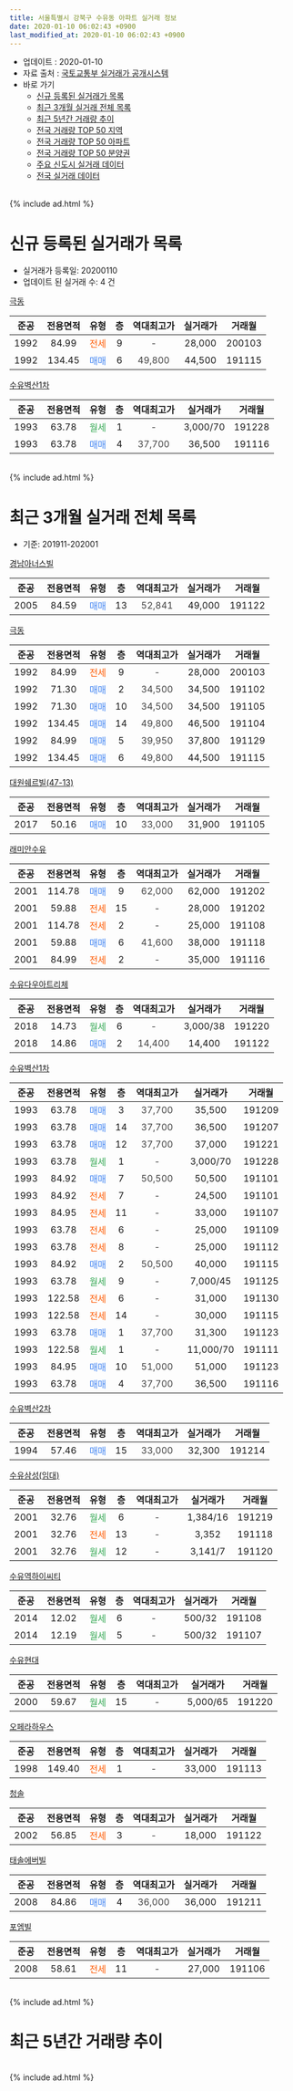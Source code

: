 ```yaml
---
title: 서울특별시 강북구 수유동 아파트 실거래 정보
date: 2020-01-10 06:02:43 +0900
last_modified_at: 2020-01-10 06:02:43 +0900
---
```


* 업데이트 : 2020-01-10
* 자료 출처 : [국토교통부 실거래가 공개시스템](http://rt.molit.go.kr)
* 바로 가기
    * [신규 등록된 실거래가 목록](#신규-등록된-실거래가-목록)
    * [최근 3개월 실거래 전체 목록](#최근-3개월-실거래-전체-목록)
    * [최근 5년간 거래량 추이](#최근-5년간-거래량-추이)
    * [전국 거래량 TOP 50 지역](https://inasie.github.io/apt-trade-info/최근-3개월-전국에서-가장-거래가-많이-발생한-지역)
    * [전국 거래량 TOP 50 아파트](https://inasie.github.io/apt-trade-info/최근-3개월-전국에서-가장-거래가-많이-발생한-아파트)
    * [전국 거래량 TOP 50 분양권](https://inasie.github.io/apt-trade-info/최근-3개월-전국에서-가장-거래가-많이-발생한-분양권)
    * [주요 신도시 실거래 데이터](https://inasie.github.io/apt-trade-info/주요-신도시)
    * [전국 실거래 데이터](https://inasie.github.io/apt-trade-info/전국)
<br>
{% include ad.html %}
<br>

# 신규 등록된 실거래가 목록
* 실거래가 등록일: 20200110
* 업데이트 된 실거래 수: 4 건


[극동](https://search.naver.com/search.naver?query=%EC%84%9C%EC%9A%B8%ED%8A%B9%EB%B3%84%EC%8B%9C+%EA%B0%95%EB%B6%81%EA%B5%AC+%EC%88%98%EC%9C%A0%EB%8F%99+%EA%B7%B9%EB%8F%99)

|준공|전용면적|유형|층|역대최고가|실거래가|거래월|
|:---:|:---:|:---:|:---:|:---:|:---:|:---:|
|1992|84.99|<span style="color:#ff5a00">전세</span>|9|<span style="color:#444444">-</span>|28,000|200103|
|1992|134.45|<span style="color:#4285f3">매매</span>|6|<span style="color:#444444">49,800</span>|44,500|191115|

[수유벽산1차](https://search.naver.com/search.naver?query=%EC%84%9C%EC%9A%B8%ED%8A%B9%EB%B3%84%EC%8B%9C+%EA%B0%95%EB%B6%81%EA%B5%AC+%EC%88%98%EC%9C%A0%EB%8F%99+%EC%88%98%EC%9C%A0%EB%B2%BD%EC%82%B01%EC%B0%A8)

|준공|전용면적|유형|층|역대최고가|실거래가|거래월|
|:---:|:---:|:---:|:---:|:---:|:---:|:---:|
|1993|63.78|<span style="color:#34a853">월세</span>|1|<span style="color:#444444">-</span>|3,000/70|191228|
|1993|63.78|<span style="color:#4285f3">매매</span>|4|<span style="color:#444444">37,700</span>|36,500|191116|


<br>
{% include ad.html %}
<br>

# 최근 3개월 실거래 전체 목록
* 기준: 201911-202001


[경남아너스빌](https://search.naver.com/search.naver?query=%EC%84%9C%EC%9A%B8%ED%8A%B9%EB%B3%84%EC%8B%9C+%EA%B0%95%EB%B6%81%EA%B5%AC+%EC%88%98%EC%9C%A0%EB%8F%99+%EA%B2%BD%EB%82%A8%EC%95%84%EB%84%88%EC%8A%A4%EB%B9%8C)

|준공|전용면적|유형|층|역대최고가|실거래가|거래월|
|:---:|:---:|:---:|:---:|:---:|:---:|:---:|
|2005|84.59|<span style="color:#4285f3">매매</span>|13|<span style="color:#444444">52,841</span>|49,000|191122|

[극동](https://search.naver.com/search.naver?query=%EC%84%9C%EC%9A%B8%ED%8A%B9%EB%B3%84%EC%8B%9C+%EA%B0%95%EB%B6%81%EA%B5%AC+%EC%88%98%EC%9C%A0%EB%8F%99+%EA%B7%B9%EB%8F%99)

|준공|전용면적|유형|층|역대최고가|실거래가|거래월|
|:---:|:---:|:---:|:---:|:---:|:---:|:---:|
|1992|84.99|<span style="color:#ff5a00">전세</span>|9|<span style="color:#444444">-</span>|28,000|200103|
|1992|71.30|<span style="color:#4285f3">매매</span>|2|<span style="color:#444444">34,500</span>|34,500|191102|
|1992|71.30|<span style="color:#4285f3">매매</span>|10|<span style="color:#444444">34,500</span>|34,500|191105|
|1992|134.45|<span style="color:#4285f3">매매</span>|14|<span style="color:#444444">49,800</span>|46,500|191104|
|1992|84.99|<span style="color:#4285f3">매매</span>|5|<span style="color:#444444">39,950</span>|37,800|191129|
|1992|134.45|<span style="color:#4285f3">매매</span>|6|<span style="color:#444444">49,800</span>|44,500|191115|

[대원쉐르빌(47-13)](https://search.naver.com/search.naver?query=%EC%84%9C%EC%9A%B8%ED%8A%B9%EB%B3%84%EC%8B%9C+%EA%B0%95%EB%B6%81%EA%B5%AC+%EC%88%98%EC%9C%A0%EB%8F%99+%EB%8C%80%EC%9B%90%EC%89%90%EB%A5%B4%EB%B9%8C%2847-13%29)

|준공|전용면적|유형|층|역대최고가|실거래가|거래월|
|:---:|:---:|:---:|:---:|:---:|:---:|:---:|
|2017|50.16|<span style="color:#4285f3">매매</span>|10|<span style="color:#444444">33,000</span>|31,900|191105|

[래미안수유](https://search.naver.com/search.naver?query=%EC%84%9C%EC%9A%B8%ED%8A%B9%EB%B3%84%EC%8B%9C+%EA%B0%95%EB%B6%81%EA%B5%AC+%EC%88%98%EC%9C%A0%EB%8F%99+%EB%9E%98%EB%AF%B8%EC%95%88%EC%88%98%EC%9C%A0)

|준공|전용면적|유형|층|역대최고가|실거래가|거래월|
|:---:|:---:|:---:|:---:|:---:|:---:|:---:|
|2001|114.78|<span style="color:#4285f3">매매</span>|9|<span style="color:#444444">62,000</span>|62,000|191202|
|2001|59.88|<span style="color:#ff5a00">전세</span>|15|<span style="color:#444444">-</span>|28,000|191202|
|2001|114.78|<span style="color:#ff5a00">전세</span>|2|<span style="color:#444444">-</span>|25,000|191108|
|2001|59.88|<span style="color:#4285f3">매매</span>|6|<span style="color:#444444">41,600</span>|38,000|191118|
|2001|84.99|<span style="color:#ff5a00">전세</span>|2|<span style="color:#444444">-</span>|35,000|191116|

[수유다우아트리체](https://search.naver.com/search.naver?query=%EC%84%9C%EC%9A%B8%ED%8A%B9%EB%B3%84%EC%8B%9C+%EA%B0%95%EB%B6%81%EA%B5%AC+%EC%88%98%EC%9C%A0%EB%8F%99+%EC%88%98%EC%9C%A0%EB%8B%A4%EC%9A%B0%EC%95%84%ED%8A%B8%EB%A6%AC%EC%B2%B4)

|준공|전용면적|유형|층|역대최고가|실거래가|거래월|
|:---:|:---:|:---:|:---:|:---:|:---:|:---:|
|2018|14.73|<span style="color:#34a853">월세</span>|6|<span style="color:#444444">-</span>|3,000/38|191220|
|2018|14.86|<span style="color:#4285f3">매매</span>|2|<span style="color:#444444">14,400</span>|14,400|191122|

[수유벽산1차](https://search.naver.com/search.naver?query=%EC%84%9C%EC%9A%B8%ED%8A%B9%EB%B3%84%EC%8B%9C+%EA%B0%95%EB%B6%81%EA%B5%AC+%EC%88%98%EC%9C%A0%EB%8F%99+%EC%88%98%EC%9C%A0%EB%B2%BD%EC%82%B01%EC%B0%A8)

|준공|전용면적|유형|층|역대최고가|실거래가|거래월|
|:---:|:---:|:---:|:---:|:---:|:---:|:---:|
|1993|63.78|<span style="color:#4285f3">매매</span>|3|<span style="color:#444444">37,700</span>|35,500|191209|
|1993|63.78|<span style="color:#4285f3">매매</span>|14|<span style="color:#444444">37,700</span>|36,500|191207|
|1993|63.78|<span style="color:#4285f3">매매</span>|12|<span style="color:#444444">37,700</span>|37,000|191221|
|1993|63.78|<span style="color:#34a853">월세</span>|1|<span style="color:#444444">-</span>|3,000/70|191228|
|1993|84.92|<span style="color:#4285f3">매매</span>|7|<span style="color:#444444">50,500</span>|50,500|191101|
|1993|84.92|<span style="color:#ff5a00">전세</span>|7|<span style="color:#444444">-</span>|24,500|191101|
|1993|84.95|<span style="color:#ff5a00">전세</span>|11|<span style="color:#444444">-</span>|33,000|191107|
|1993|63.78|<span style="color:#ff5a00">전세</span>|6|<span style="color:#444444">-</span>|25,000|191109|
|1993|63.78|<span style="color:#ff5a00">전세</span>|8|<span style="color:#444444">-</span>|25,000|191112|
|1993|84.92|<span style="color:#4285f3">매매</span>|2|<span style="color:#444444">50,500</span>|40,000|191115|
|1993|63.78|<span style="color:#34a853">월세</span>|9|<span style="color:#444444">-</span>|7,000/45|191125|
|1993|122.58|<span style="color:#ff5a00">전세</span>|6|<span style="color:#444444">-</span>|31,000|191130|
|1993|122.58|<span style="color:#ff5a00">전세</span>|14|<span style="color:#444444">-</span>|30,000|191115|
|1993|63.78|<span style="color:#4285f3">매매</span>|1|<span style="color:#444444">37,700</span>|31,300|191123|
|1993|122.58|<span style="color:#34a853">월세</span>|1|<span style="color:#444444">-</span>|11,000/70|191111|
|1993|84.95|<span style="color:#4285f3">매매</span>|10|<span style="color:#444444">51,000</span>|51,000|191123|
|1993|63.78|<span style="color:#4285f3">매매</span>|4|<span style="color:#444444">37,700</span>|36,500|191116|

[수유벽산2차](https://search.naver.com/search.naver?query=%EC%84%9C%EC%9A%B8%ED%8A%B9%EB%B3%84%EC%8B%9C+%EA%B0%95%EB%B6%81%EA%B5%AC+%EC%88%98%EC%9C%A0%EB%8F%99+%EC%88%98%EC%9C%A0%EB%B2%BD%EC%82%B02%EC%B0%A8)

|준공|전용면적|유형|층|역대최고가|실거래가|거래월|
|:---:|:---:|:---:|:---:|:---:|:---:|:---:|
|1994|57.46|<span style="color:#4285f3">매매</span>|15|<span style="color:#444444">33,000</span>|32,300|191214|

[수유삼성(임대)](https://search.naver.com/search.naver?query=%EC%84%9C%EC%9A%B8%ED%8A%B9%EB%B3%84%EC%8B%9C+%EA%B0%95%EB%B6%81%EA%B5%AC+%EC%88%98%EC%9C%A0%EB%8F%99+%EC%88%98%EC%9C%A0%EC%82%BC%EC%84%B1%28%EC%9E%84%EB%8C%80%29)

|준공|전용면적|유형|층|역대최고가|실거래가|거래월|
|:---:|:---:|:---:|:---:|:---:|:---:|:---:|
|2001|32.76|<span style="color:#34a853">월세</span>|6|<span style="color:#444444">-</span>|1,384/16|191219|
|2001|32.76|<span style="color:#ff5a00">전세</span>|13|<span style="color:#444444">-</span>|3,352|191118|
|2001|32.76|<span style="color:#34a853">월세</span>|12|<span style="color:#444444">-</span>|3,141/7|191120|

[수유역하이씨티](https://search.naver.com/search.naver?query=%EC%84%9C%EC%9A%B8%ED%8A%B9%EB%B3%84%EC%8B%9C+%EA%B0%95%EB%B6%81%EA%B5%AC+%EC%88%98%EC%9C%A0%EB%8F%99+%EC%88%98%EC%9C%A0%EC%97%AD%ED%95%98%EC%9D%B4%EC%94%A8%ED%8B%B0)

|준공|전용면적|유형|층|역대최고가|실거래가|거래월|
|:---:|:---:|:---:|:---:|:---:|:---:|:---:|
|2014|12.02|<span style="color:#34a853">월세</span>|6|<span style="color:#444444">-</span>|500/32|191108|
|2014|12.19|<span style="color:#34a853">월세</span>|5|<span style="color:#444444">-</span>|500/32|191107|

[수유현대](https://search.naver.com/search.naver?query=%EC%84%9C%EC%9A%B8%ED%8A%B9%EB%B3%84%EC%8B%9C+%EA%B0%95%EB%B6%81%EA%B5%AC+%EC%88%98%EC%9C%A0%EB%8F%99+%EC%88%98%EC%9C%A0%ED%98%84%EB%8C%80)

|준공|전용면적|유형|층|역대최고가|실거래가|거래월|
|:---:|:---:|:---:|:---:|:---:|:---:|:---:|
|2000|59.67|<span style="color:#34a853">월세</span>|15|<span style="color:#444444">-</span>|5,000/65|191220|

[오페라하우스](https://search.naver.com/search.naver?query=%EC%84%9C%EC%9A%B8%ED%8A%B9%EB%B3%84%EC%8B%9C+%EA%B0%95%EB%B6%81%EA%B5%AC+%EC%88%98%EC%9C%A0%EB%8F%99+%EC%98%A4%ED%8E%98%EB%9D%BC%ED%95%98%EC%9A%B0%EC%8A%A4)

|준공|전용면적|유형|층|역대최고가|실거래가|거래월|
|:---:|:---:|:---:|:---:|:---:|:---:|:---:|
|1998|149.40|<span style="color:#ff5a00">전세</span>|1|<span style="color:#444444">-</span>|33,000|191113|

[청솔](https://search.naver.com/search.naver?query=%EC%84%9C%EC%9A%B8%ED%8A%B9%EB%B3%84%EC%8B%9C+%EA%B0%95%EB%B6%81%EA%B5%AC+%EC%88%98%EC%9C%A0%EB%8F%99+%EC%B2%AD%EC%86%94)

|준공|전용면적|유형|층|역대최고가|실거래가|거래월|
|:---:|:---:|:---:|:---:|:---:|:---:|:---:|
|2002|56.85|<span style="color:#ff5a00">전세</span>|3|<span style="color:#444444">-</span>|18,000|191122|


<script async src="//pagead2.googlesyndication.com/pagead/js/adsbygoogle.js"></script>
<!-- 기본 -->
<ins class="adsbygoogle"
     style="display:block"
     data-ad-client="ca-pub-2446590836940007"
     data-ad-slot="1659523306"
     data-ad-format="auto"
     data-full-width-responsive="true"></ins>
<script>
(adsbygoogle = window.adsbygoogle || []).push({});
</script>


[태솔에버빌](https://search.naver.com/search.naver?query=%EC%84%9C%EC%9A%B8%ED%8A%B9%EB%B3%84%EC%8B%9C+%EA%B0%95%EB%B6%81%EA%B5%AC+%EC%88%98%EC%9C%A0%EB%8F%99+%ED%83%9C%EC%86%94%EC%97%90%EB%B2%84%EB%B9%8C)

|준공|전용면적|유형|층|역대최고가|실거래가|거래월|
|:---:|:---:|:---:|:---:|:---:|:---:|:---:|
|2008|84.86|<span style="color:#4285f3">매매</span>|4|<span style="color:#444444">36,000</span>|36,000|191211|

[포엠빌](https://search.naver.com/search.naver?query=%EC%84%9C%EC%9A%B8%ED%8A%B9%EB%B3%84%EC%8B%9C+%EA%B0%95%EB%B6%81%EA%B5%AC+%EC%88%98%EC%9C%A0%EB%8F%99+%ED%8F%AC%EC%97%A0%EB%B9%8C)

|준공|전용면적|유형|층|역대최고가|실거래가|거래월|
|:---:|:---:|:---:|:---:|:---:|:---:|:---:|
|2008|58.61|<span style="color:#ff5a00">전세</span>|11|<span style="color:#444444">-</span>|27,000|191106|


<br>
{% include ad.html %}
<br>

# 최근 5년간 거래량 추이


<div style="width:100%;">
    <canvas id="deal_progress" height="200"></canvas>
</div>

<script>
new Chart(document.getElementById("deal_progress"), {
    type: 'line',
    data: {
        labels: ['201501','201502','201503','201504','201505','201506','201507','201508','201509','201510','201511','201512','201601','201602','201603','201604','201605','201606','201607','201608','201609','201610','201611','201612','201701','201702','201703','201704','201705','201706','201707','201708','201709','201710','201711','201712','201801','201802','201803','201804','201805','201806','201807','201808','201809','201810','201811','201812','201901','201902','201903','201904','201905','201906','201907','201908','201909','201910','201911','201912','202001'],
        datasets: [{
            label: '매매',
            pointRadius: 1,
            data: [17, 33, 67, 64, 46, 33, 40, 37, 43, 29, 10, 8, 15, 28, 30, 23, 27, 17, 21, 22, 21, 17, 12, 17, 8, 12, 16, 18, 25, 22, 30, 17, 15, 14, 14, 13, 22, 16, 35, 15, 16, 17, 6, 39, 27, 20, 8, 11, 8, 4, 11, 8, 7, 12, 16, 20, 19, 18, 14, 6, 0],
            borderColor: "rgba(255, 201, 14, 1)",
            backgroundColor: "rgba(255, 201, 14, 0.5)",
            fill: false,
            lineTension: 0
        },{
            label: '전월세',
            pointRadius: 1,
            data: [19, 17, 20, 20, 13, 15, 13, 16, 16, 20, 14, 15, 16, 21, 16, 14, 11, 16, 9, 9, 10, 17, 14, 16, 22, 23, 13, 13, 11, 13, 16, 14, 23, 13, 7, 13, 16, 17, 35, 18, 17, 15, 13, 13, 21, 19, 10, 16, 19, 20, 32, 14, 10, 11, 18, 15, 19, 23, 17, 5, 1],
            borderColor: "rgba(0, 141, 185, 1)",
            backgroundColor: "rgba(0, 141, 185, 0.5)",
            fill: false,
            lineTension: 0
        }
        ]
    },
    options: {
        responsive: true,
        title: {
            display: false
        },
        tooltips: {
            mode: 'index',
            intersect: false
        },
        hover: {
            mode: 'nearest',
            intersect: true
        },
        scales: {
            xAxes: [{
                display: true,
                scaleLabel: {
                    display: true,
                    labelString: '년/월'
                }
            }],
            yAxes: [{
                display: true,
                ticks: {
                    suggestedMin: 0,
                },
                scaleLabel: {
                    display: true,
                    labelString: '실거래 수'
                }
            }]
        }
    }
});

</script>


<br>
{% include ad.html %}
<br>

